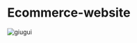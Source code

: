 # Ecommerce-website
![giugui](https://user-images.githubusercontent.com/38787963/167311275-c58d2da0-54ff-41e5-b014-a72626acdade.PNG)
